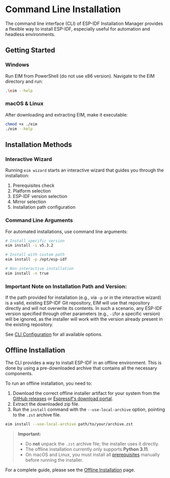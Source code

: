 # Command Line Installation

The command line interface (CLI) of ESP-IDF Installation Manager provides a flexible way to install ESP-IDF, especially useful for automation and headless environments.

## Getting Started

### Windows
Run EIM from PowerShell (do not use x86 version). Navigate to the EIM directory and run:
```bash
.\eim --help
```

### macOS & Linux
After downloading and extracting EIM, make it executable:
```bash
chmod +x ./eim
./eim --help
```

## Installation Methods

### Interactive Wizard
Running `eim wizard` starts an interactive wizard that guides you through the installation:

1. Prerequisites check
2. Platform selection
3. ESP-IDF version selection
4. Mirror selection
5. Installation path configuration

### Command Line Arguments
For automated installations, use command line arguments:

```bash
# Install specific version
eim install -i v5.3.2

# Install with custom path
eim install -p /opt/esp-idf

# Non-interactive installation
eim install -n true
```

### Important Note on Installation Path and Version:
If the path provided for installation (e.g., via `-p` or in the interactive wizard) is a valid, existing ESP-IDF Git repository, EIM will use that repository directly and will not overwrite its contents. In such a scenario, any ESP-IDF version specified through other parameters (e.g., `-i`for a specific version) will be ignored, as the installer will work with the version already present in the existing repository.

See [CLI Configuration](./cli_configuration.md) for all available options.

## Offline Installation

The CLI provides a way to install ESP-IDF in an offline environment. This is done by using a pre-downloaded archive that contains all the necessary components.

To run an offline installation, you need to:
1.  Download the correct offline installer artifact for your system from the [GitHub releases](https://github.com/espressif/idf-im-ui/releases) or [Espressif's download portal](https://dl.espressif.com/dl/eim/).
2.  Extract the downloaded zip file.
3.  Run the `install` command with the `--use-local-archive` option, pointing to the `.zst` archive file.

```bash
eim install --use-local-archive path/to/your/archive.zst
```

> **Important:**
> - Do **not** unpack the `.zst` archive file; the installer uses it directly.
> - The offline installation currently only supports **Python 3.11**.
> - On macOS and Linux, you must install all [prerequisites](./prerequisites.md) manually before running the installer.

For a complete guide, please see the [Offline Installation](./offline_installation.md) page.
